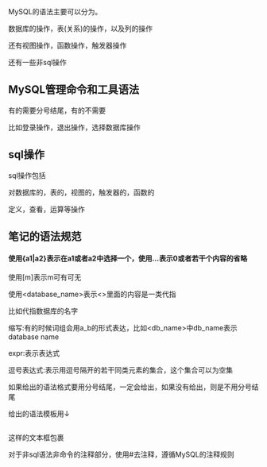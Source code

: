MySQL的语法主要可以分为。

数据库的操作，表(关系)的操作，以及列的操作

还有视图操作，函数操作，触发器操作

还有一些非sql操作

## MySQL管理命令和工具语法

有的需要分号结尾，有的不需要

比如登录操作，退出操作，选择数据库操作

## sql操作

sql操作包括

对数据库的，表的，视图的，触发器的，函数的

定义，查看，运算等操作

## 笔记的语法规范

#### 使用{a1|a2}表示在a1或者a2中选择一个，使用...表示0或者若干个内容的省略

使用\[m\]表示m可有可无

使用<database_name>表示<>里面的内容是一类代指

比如代指数据库的名字

缩写:有的时候词组会用a_b的形式表达，比如<db_name>中db_name表示database name

expr:表示表达式

逗号表达式:表示用逗号隔开的若干同类元素的集合，这个集合可以为空集

如果给出的语法格式要用分号结尾，一定会给出，如果没有给出，则是不用分号结尾

给出的语法模板用↓

```
```

这样的文本框包裹

对于非sql语法非命令的注释部分，使用#去注释，遵循MySQL的注释规则